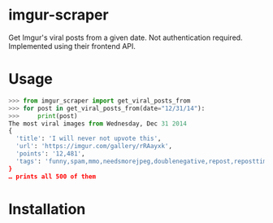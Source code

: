 # imgur-scraper
Get Imgur's viral posts from a given date. Not authentication required. Implemented using their frontend API.

# Usage
```python
>>> from imgur_scraper import get_viral_posts_from
>>> for post in get_viral_posts_from(date="12/31/14"):
>>>     print(post)
The most viral images from Wednesday, Dec 31 2014
{
  'title': 'I will never not upvote this', 
  'url': 'https://imgur.com/gallery/rRAayxk', 
  'points': '12,481', 
  'tags': 'funny,spam,mmo,needsmorejpeg,doublenegative,repost,reposttimesamillion
}
… prints all 500 of them
```

# Installation

    

